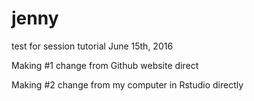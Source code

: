 # jenny
test for session tutorial June 15th, 2016

Making #1 change from Github website direct

Making #2 change from my computer in Rstudio directly
